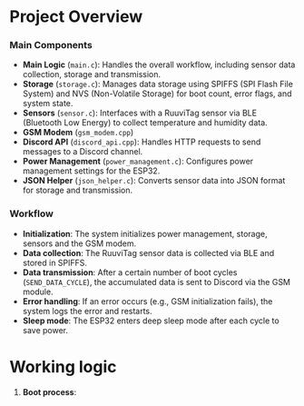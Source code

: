 # Project Overview

### Main Components

- **Main Logic** (`main.c`): Handles the overall workflow, including sensor data collection, storage and transmission.
- **Storage** (`storage.c`): Manages data storage using SPIFFS (SPI Flash File System) and NVS (Non-Volatile Storage) for boot count, error flags, and system state.
- **Sensors** (`sensor.c`): Interfaces with a RuuviTag sensor via BLE (Bluetooth Low Energy) to collect temperature and humidity data.
- **GSM Modem** (`gsm_modem.cpp`)
- **Discord API** (`discord_api.cpp`): Handles HTTP requests to send messages to a Discord channel.
- **Power Management** (`power_management.c`): Configures power management settings for the ESP32.
- **JSON Helper** (`json_helper.c`): Converts sensor data into JSON format for storage and transmission.

### Workflow

- **Initialization**: The system initializes power management, storage, sensors and the GSM modem.
- **Data collection**: The RuuviTag sensor data is collected via BLE and stored in SPIFFS.
- **Data transmission**: After a certain number of boot cycles (`SEND_DATA_CYCLE`), the accumulated data is sent to Discord via the GSM module.
- **Error handling**: If an error occurs (e.g., GSM initialization fails), the system logs the error and restarts.
- **Sleep mode**: The ESP32 enters deep sleep mode after each cycle to save power.

# Working logic

1. **Boot process**:
